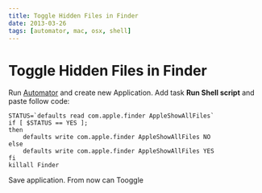 ```yaml
---
title: Toggle Hidden Files in Finder
date: 2013-03-26
tags: [automator, mac, osx, shell]
---
```



# Toggle Hidden Files in Finder

Run [Automator](http://en.wikipedia.org/wiki/Automator_(software)) and create new Application. Add task **Run Shell script** and paste follow code:

```
STATUS=`defaults read com.apple.finder AppleShowAllFiles`
if [ $STATUS == YES ];
then
    defaults write com.apple.finder AppleShowAllFiles NO
else
    defaults write com.apple.finder AppleShowAllFiles YES
fi
killall Finder
```

 Save application. From now can Tooggle
